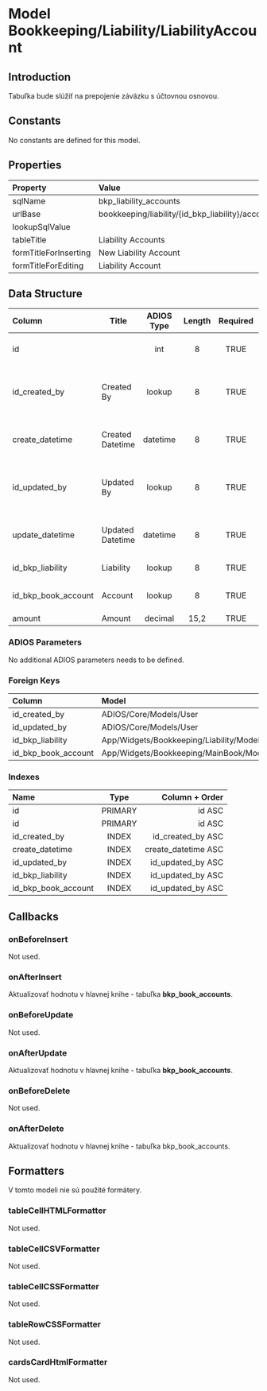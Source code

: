 # Model Bookkeeping/Liability/LiabilityAccount

## Introduction

Tabuľka bude slúžiť na prepojenie záväzku s účtovnou osnovou.

## Constants

No constants are defined for this model.

## Properties

| Property              | Value                                            |
| :-------------------- | :----------------------------------------------- |
| sqlName               | bkp_liability_accounts                           |
| urlBase               | bookkeeping/liability/{id_bkp_liability}/account |
| lookupSqlValue        |                                                  |
| tableTitle            | Liability Accounts                               |
| formTitleForInserting | New Liability Account                            |
| formTitleForEditing   | Liability Account                                |

## Data Structure

| Column              | Title            | ADIOS Type | Length | Required | Notes                                    |
| :------------------ | ---------------- | :--------: | :----: | :------: | :--------------------------------------- |
| id                  |                  |    int     |   8    |   TRUE   | Jedinečné ID záznamu                     |
| id_created_by       | Created By       |   lookup   |   8    |   TRUE   | Reference to user who created the record |
| create_datetime    | Created Datetime |  datetime  |   8    |   TRUE   | When the record was created              |
| id_updated_by       | Updated By       |   lookup   |   8    |   TRUE   | Reference to user who updated the record |
| update_datetime    | Updated Datetime |  datetime  |   8    |   TRUE   | When the record was updated              |
| id_bkp_liability    | Liability        |   lookup   |   8    |   TRUE   | ID záväzku                               |
| id_bkp_book_account | Account          |   lookup   |   8    |   TRUE   | ID účtu z účtovnej osnovy                |
| amount              | Amount           |  decimal   |  15,2  |   TRUE   | Hodnota                                  |

### ADIOS Parameters

No additional ADIOS parameters needs to be defined.

### Foreign Keys

| Column              | Model                                               | Relation | OnUpdate | OnDelete |
| :------------------ | :-------------------------------------------------- | :------: | -------- | -------- |
| id_created_by       | ADIOS/Core/Models/User                              |   1:N    | Cascade  | Cascade  |
| id_updated_by       | ADIOS/Core/Models/User                              |   1:N    | Cascade  | Cascade  |
| id_bkp_liability    | App/Widgets/Bookkeeping/Liability/Models/Liability  |   1:N    | Cascade  | Restrict |
| id_bkp_book_account | App/Widgets/Bookkeeping/MainBook/Models/BookAccount |   1:N    | Cascade  | Restrict |

### Indexes

| Name                |  Type   |       Column + Order |
| :------------------ | :-----: | -------------------: |
| id                  | PRIMARY |               id ASC |
| id                  | PRIMARY |               id ASC |
| id_created_by       |  INDEX  |    id_created_by ASC |
| create_datetime    |  INDEX  | create_datetime ASC |
| id_updated_by       |  INDEX  |    id_updated_by ASC |
| id_bkp_liability    |  INDEX  |    id_updated_by ASC |
| id_bkp_book_account |  INDEX  |    id_updated_by ASC |

## Callbacks

### onBeforeInsert

Not used.

### onAfterInsert

Aktualizovať hodnotu v hlavnej knihe - tabuľka **bkp_book_accounts**.

### onBeforeUpdate

Not used.

### onAfterUpdate

Aktualizovať hodnotu v hlavnej knihe - tabuľka **bkp_book_accounts**.

### onBeforeDelete

Not used.

### onAfterDelete

Aktualizovať hodnotu v hlavnej knihe - tabuľka bkp_book_accounts.

## Formatters

V tomto modeli nie sú použité formátery.

### tableCellHTMLFormatter

Not used.

### tableCellCSVFormatter

Not used.

### tableCellCSSFormatter

Not used.

### tableRowCSSFormatter

Not used.

### cardsCardHtmlFormatter

Not used.
